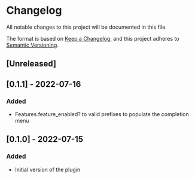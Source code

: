 # Changelog
All notable changes to this project will be documented in this file.

The format is based on [Keep a Changelog](https://keepachangelog.com/en/1.0.0/), and this project
adheres to [Semantic Versioning](https://semver.org/spec/v2.0.0.html).

## [Unreleased]

## [0.1.1] - 2022-07-16
### Added
- Features.feature_enabled? to valid prefixes to populate the completion menu

## [0.1.0] - 2022-07-15
### Added
- Initial version of the plugin
